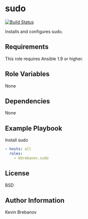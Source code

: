 sudo
====

[![Build Status](https://travis-ci.org/kbrebanov/ansible-sudo.svg?branch=master)](https://travis-ci.org/kbrebanov/ansible-sudo)

Installs and configures sudo.

Requirements
------------

This role requires Ansible 1.9 or higher.

Role Variables
--------------

None

Dependencies
------------

None

Example Playbook
----------------

Install sudo
```yaml
- hosts: all
  roles:
    - kbrebanov.sudo
```

License
-------

BSD

Author Information
------------------

Kevin Brebanov
